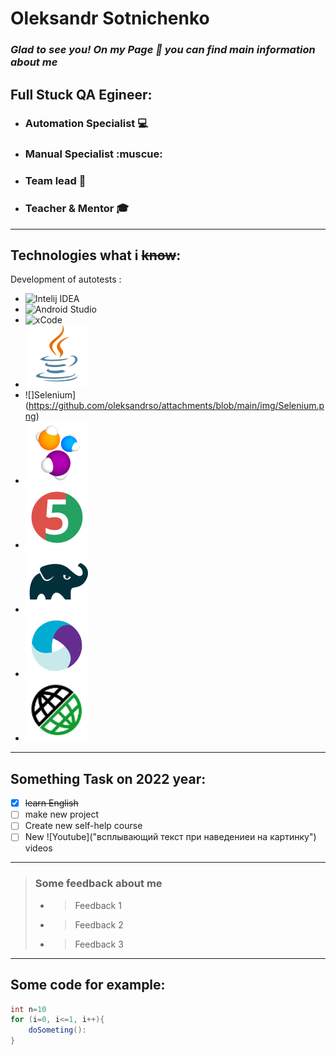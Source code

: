 # Oleksandr Sotnichenko
### _Glad to see you! On my Page :house_with_garden: you can find main information about me_




## Full Stuck QA Egineer:

- ### Automation  Specialist :computer:
- ### Manual Specialist :muscue:
- ### Team lead :gun:
- ### Teacher & Mentor :mortar_board:
___
## Technologies what i ~~know~~:
Development of autotests :
- ![Intelij IDEA](https://github.com/oleksandrso/attachments/blob/main/img/Intelij_IDEA.png "IntelliJ IDEA— интегрированная среда разработки программного обеспечения для многих языков программирования, в частности Java, JavaScript, Python, разработанная компанией JetBrains
")
- ![Android Studio]()
- ![xCode]()
- ![Java](https://github.com/oleksandrso/attachments/blob/main/img/Java.png)
- ![]Selenium](https://github.com/oleksandrso/attachments/blob/main/img/Selenium.png)
- ![Selenide](https://github.com/oleksandrso/attachments/blob/main/img/Selenide.png) 
- ![JUnit5](https://github.com/oleksandrso/attachments/blob/main/img/JUnit5.png)
- ![Gradle](https://github.com/oleksandrso/attachments/blob/main/img/Gradle.png)
- ![Appium](https://github.com/oleksandrso/attachments/blob/main/img/Appium.png)
- ![Rest-Assured](https://github.com/oleksandrso/attachments/blob/main/img/Rest-Assured.png)

___
## Something Task on 2022 year:
- [x] ~~learn English~~
- [ ] make new project
- [ ] Create new self-help course
- [ ] New ![Youtube]("всплывающий текст при наведениеи на картинку") videos
___
> ### Some feedback about me
  > - >Feedback 1
  > - >Feedback 2
  > - >Feedback 3

___

## Some code for example:
```JAVA
int n=10
for (i=0, i<=1, i++){
    doSometing():
}
```


